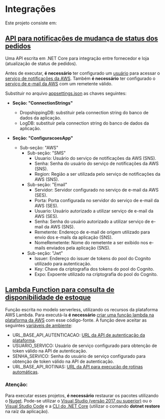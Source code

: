 # Integrações

Este projeto consiste em: 

## [API para notificações de mudança de status dos pedidos](./Integracoes/Yagohf.PUC.Integracoes.Api)

Uma API escrita em .NET Core para integração entre fornecedor e loja (atualização de status de pedidos).

Antes de executar, **é necessário** ter configurado um [usuário](https://docs.aws.amazon.com/sns/latest/dg/UsingIAMwithSNS.html#keys) para acessar o [serviço de notificações da AWS](https://aws.amazon.com/pt/sns/).
Também **é necessário** ter configurado o [serviço de e-mail da AWS](https://aws.amazon.com/pt/ses) com um remetente válido.

Substituir no arquivo [appsettings.json](./Integracoes/Yagohf.PUC.Integracoes.Api/appsettings.json) as chaves seguintes:

- **Seção: "ConnectionStrings"**
  - DropshippingDB: substituir pela connection string do banco de dados da aplicação.
  - LogDB: substituir pela connection string do banco de dados da aplicação.

- **Seção: "ConfiguracoesApp"**
  - Sub-seção: "AWS"
    - Sub-seção: "SMS"
      - Usuario: Usuário do serviço de notificações da AWS (SNS).
      - Senha: Senha do usuário do serviço de notificações da AWS (SNS).
      - Region: Região a ser utilizada pelo serviço de notificações da AWS (SNS).
    - Sub-seção: "Email"
      - Servidor: Servidor configurado no serviço de e-mail da AWS (SES).
      - Porta: Porta configurada no servidor do serviço de e-mail da AWS (SES).
      - Usuario: Usuário autorizado a utilizar serviço de e-mail da AWS (SES).
      - Senha: Senha do usuário autorizado a utilizar serviço de e-mail da AWS  (SNS).
      - Remetente: Endereço de e-mail de origem utilizado para envio dos e-mails da aplicação (SNS).
      - NomeRemetente: Nome do remetente a ser exibido nos e-mails enviados pela aplicação (SNS).
    - Sub-seção: "Jwt"
      - Issuer: Endereço do issuer de tokens do pool do Cognito utilizado para autenticação.
      - Key: Chave da criptografia dos tokens do pool do Cognito.
      - Expo: Expoente utilizado na criptografia do pool do Cognito.
  
## [Lambda Function para consulta de disponibilidade de estoque](./Integracoes/Yagohf.PUC.Integracoes.ConsultarEstoque)
  
Função escrita no modelo serverless, utilizando os recursos da plataforma AWS Lambda. Para executá-la **é necessário** [criar uma função lambda na plataforma da AWS](https://aws.amazon.com/pt/lambda/) com esse código-fonte. A função deve aceitar as seguintes [variáveis de ambiente](https://docs.aws.amazon.com/lambda/latest/dg/env_variables.html):
- URL_BASE_API_AUTENTICACAO: [URL da API de autenticação da plataforma](./Autenticacao/Yagohf.PUC.Autenticacao.Web/Controllers/UsuariosController.cs).
- USUARIO_SERVICO: Usuário de serviço configurado para obtenção de token válido na API de autenticação.
- SENHA_SERVICO: Senha do usuário de serviço configurado para obtenção de token válido na API de autenticação.
- URL_BASE_API_ROTINAS: [URL da API para execução de rotinas automáticas](./Integracoes/Yagohf.PUC.Integracoes.Api/Controllers/RotinasController.cs).

### Atenção:
Para executar esses projetos, **é necessário** restaurar os pacotes utilizando o [Nuget](https://www.nuget.org/). Pode-se utilizar o [Visual Studio (versão 2017 ou superior)](https://visualstudio.microsoft.com/pt-br/vs/community/) ou o [Visual Studio Code](https://code.visualstudio.com/) e a [CLI do .NET Core](https://docs.microsoft.com/pt-br/dotnet/core/tools/?tabs=netcore2x) (utilizar o comando **dotnet restore** na raíz da aplicação).

